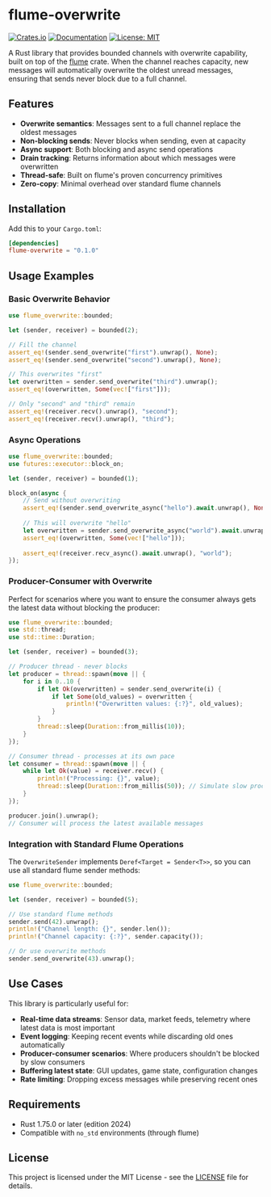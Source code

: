 # flume-overwrite

[![Crates.io](https://img.shields.io/crates/v/flume-overwrite.svg)](https://crates.io/crates/flume-overwrite)
[![Documentation](https://docs.rs/flume-overwrite/badge.svg)](https://docs.rs/flume-overwrite)
[![License: MIT](https://img.shields.io/badge/License-MIT-blue.svg)](LICENSE)

A Rust library that provides bounded channels with overwrite capability, built on top of the [flume](https://github.com/zesterer/flume) crate. When the channel reaches capacity, new messages will automatically overwrite the oldest unread messages, ensuring that sends never block due to a full channel.

## Features

- **Overwrite semantics**: Messages sent to a full channel replace the oldest messages
- **Non-blocking sends**: Never blocks when sending, even at capacity  
- **Async support**: Both blocking and async send operations
- **Drain tracking**: Returns information about which messages were overwritten
- **Thread-safe**: Built on flume's proven concurrency primitives
- **Zero-copy**: Minimal overhead over standard flume channels

## Installation

Add this to your `Cargo.toml`:

```toml
[dependencies]
flume-overwrite = "0.1.0"
```

## Usage Examples

### Basic Overwrite Behavior

```rust
use flume_overwrite::bounded;

let (sender, receiver) = bounded(2);

// Fill the channel
assert_eq!(sender.send_overwrite("first").unwrap(), None);
assert_eq!(sender.send_overwrite("second").unwrap(), None);

// This overwrites "first"
let overwritten = sender.send_overwrite("third").unwrap();
assert_eq!(overwritten, Some(vec!["first"]));

// Only "second" and "third" remain
assert_eq!(receiver.recv().unwrap(), "second");
assert_eq!(receiver.recv().unwrap(), "third");
```

### Async Operations

```rust
use flume_overwrite::bounded;
use futures::executor::block_on;

let (sender, receiver) = bounded(1);

block_on(async {
    // Send without overwriting
    assert_eq!(sender.send_overwrite_async("hello").await.unwrap(), None);
    
    // This will overwrite "hello"
    let overwritten = sender.send_overwrite_async("world").await.unwrap();
    assert_eq!(overwritten, Some(vec!["hello"]));
    
    assert_eq!(receiver.recv_async().await.unwrap(), "world");
});
```

### Producer-Consumer with Overwrite

Perfect for scenarios where you want to ensure the consumer always gets the latest data without blocking the producer:

```rust
use flume_overwrite::bounded;
use std::thread;
use std::time::Duration;

let (sender, receiver) = bounded(3);

// Producer thread - never blocks
let producer = thread::spawn(move || {
    for i in 0..10 {
        if let Ok(overwritten) = sender.send_overwrite(i) {
            if let Some(old_values) = overwritten {
                println!("Overwritten values: {:?}", old_values);
            }
        }
        thread::sleep(Duration::from_millis(10));
    }
});

// Consumer thread - processes at its own pace
let consumer = thread::spawn(move || {
    while let Ok(value) = receiver.recv() {
        println!("Processing: {}", value);
        thread::sleep(Duration::from_millis(50)); // Simulate slow processing
    }
});

producer.join().unwrap();
// Consumer will process the latest available messages
```

### Integration with Standard Flume Operations

The `OverwriteSender` implements `Deref<Target = Sender<T>>`, so you can use all standard flume sender methods:

```rust
use flume_overwrite::bounded;

let (sender, receiver) = bounded(5);

// Use standard flume methods
sender.send(42).unwrap();
println!("Channel length: {}", sender.len());
println!("Channel capacity: {:?}", sender.capacity());

// Or use overwrite methods
sender.send_overwrite(43).unwrap();
```

## Use Cases

This library is particularly useful for:

- **Real-time data streams**: Sensor data, market feeds, telemetry where latest data is most important
- **Event logging**: Keeping recent events while discarding old ones automatically  
- **Producer-consumer scenarios**: Where producers shouldn't be blocked by slow consumers
- **Buffering latest state**: GUI updates, game state, configuration changes
- **Rate limiting**: Dropping excess messages while preserving recent ones

## Requirements

- Rust 1.75.0 or later (edition 2024)
- Compatible with `no_std` environments (through flume)

## License

This project is licensed under the MIT License - see the [LICENSE](LICENSE) file for details.